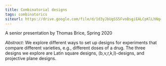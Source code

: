 ```yaml
---
title: Combinatorial designs
tags: combinatorics
siteurl: https://drive.google.com/file/d/1d3yJbUgSS5FvoBsgiEALCpKlLhNqcRwc/view?usp=sharing
---
```


A senior presentation by Thomas Brice, Spring 2020<!--more-->

*Abstract*: We explore different ways to set up designs for experiments that compare different varieties, e.g., different doses of a drug. The three designs we explore are Latin square designs, (b,v,r,k,l)-designs, and projective plane designs.